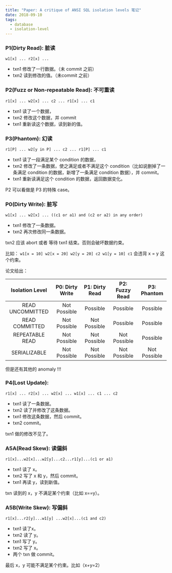 ```yaml
---
title: "Paper: A critique of ANSI SQL isolation levels 笔记"
date: 2018-09-10
tags:
  - database
  - isolation-level
---
```



### P1(Dirty Read): 脏读 ###

```
w1[x] ... r2[x] ...
```

- txn1 修改了一行数据。（未 commit 之前）
- txn2 读到修改的值。（未commit 之前）



### P2(Fuzz or Non-repeatable Read): 不可重读 ###

```
r1[x] ... w2[x] ... c2 ... r1[x] ... c1
```

- txn1 读了一个数据，
- txn2 修改这个数据，并 commit
- txn1 重新读这个数据，读到新的值。



### P3(Phantom): 幻读 ###

```
r1[P] ... w2[y in P] ... c2 ... r1[P] ... c1
```

- txn1 读了一段满足某个 condition 的数据，
- txn2 修改了一条数据，使之满足或者不满足这个 condition（比如说删掉了一条满足 condition 的数据，新增了一条满足 condition 数据），并 commit。
- txn1 重新读满足这个 condition 的数据，返回数据变化。

P2 可以看做是 P3 的特殊 case。



### P0(Dirty Write): 脏写 ###

```
w1[x] ... w2[x] ... ((c1 or a1) and (c2 or a2) in any order)
```

- txn1 修改了一条数据。
- txn2 再次修改同一条数据。

txn2 应该 abort 或者 等待 txn1 结束。否则会破坏数据约束。

比如： `w1[x = 10] w2[x = 20] w2[y = 20] c2 w1[y = 10] c1` 会违背 x = y 这个约束。



论文给出：

| Isolation Level  | P0: Dirty Write | P1: Dirty Read | P2: Fuzzy Read | P3: Phantom  |
|:----------------:|:---------------:|:--------------:|:--------------:|:------------:|
| READ UNCOMMITTED | Not Possible    | Possible       | Possible       | Possible     |
| READ COMMITTED   | Not Possible    | Not Possible   | Possible       | Possible     |
| REPEATABLE READ  | Not Possible    | Not Possible   | Not Possible   | Possible     |
| SERIALIZABLE     | Not Possible    | Not Possible   | Not Possible   | Not Possible |


但是还有其他的 anomaly !!!




### P4(Lost Update): ###

```
r1[x] ... r2[x] ... w2[x] ... w1[x] ... c1 ... c2
```

- txn1 读了一条数据。
- txn2 读了并修改了这条数据。
- txn1 修改这条数据，然后 commit。
- txn2 commit。

txn1 做的修改不见了。



### A5A(Read Skew): 读偏斜 ###

```
r1[x]...w2[x]...w2[y]...c2...r1[y]...(c1 or a1)
```

- txn1 读了 x。
- txn2 写了 x 和 y，然后 commit。
- txn1 再读 y，读到新值。

txn 读到的 x，y 不满足某个约束（比如 x==y）。

### A5B(Write Skew): 写偏斜 ###

```
r1[x]...r2[y]...w1[y] ...w2[x]...(c1 and c2)
```

- txn1 读了x。
- txn2 读了 y。
- txn1 写了 y。
- txn2 写了 x。
- 两个 txn 做 commit。

最后 x，y 可能不满足某个约束。比如（x+y=2）


